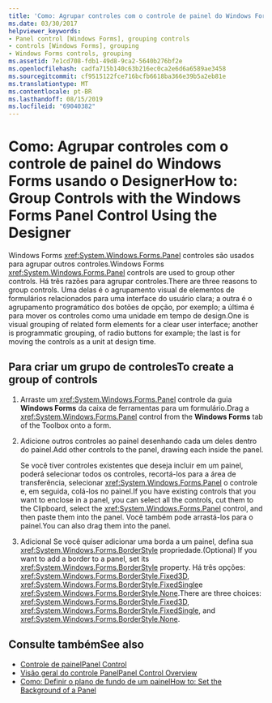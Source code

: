 ```yaml
---
title: 'Como: Agrupar controles com o controle de painel do Windows Forms usando o Designer'
ms.date: 03/30/2017
helpviewer_keywords:
- Panel control [Windows Forms], grouping controls
- controls [Windows Forms], grouping
- Windows Forms controls, grouping
ms.assetid: 7e1cd708-fdb1-49d8-9ca2-5640b276bf2e
ms.openlocfilehash: cadfa715b140c63b216ec0ca2e6d6a6589ae3458
ms.sourcegitcommit: cf9515122fce716bcfb6618ba366e39b5a2eb81e
ms.translationtype: MT
ms.contentlocale: pt-BR
ms.lasthandoff: 08/15/2019
ms.locfileid: "69040382"
---
```

# <a name="how-to-group-controls-with-the-windows-forms-panel-control-using-the-designer"></a><span data-ttu-id="a8e28-102">Como: Agrupar controles com o controle de painel do Windows Forms usando o Designer</span><span class="sxs-lookup"><span data-stu-id="a8e28-102">How to: Group Controls with the Windows Forms Panel Control Using the Designer</span></span>
<span data-ttu-id="a8e28-103">Windows Forms <xref:System.Windows.Forms.Panel> controles são usados para agrupar outros controles.</span><span class="sxs-lookup"><span data-stu-id="a8e28-103">Windows Forms <xref:System.Windows.Forms.Panel> controls are used to group other controls.</span></span> <span data-ttu-id="a8e28-104">Há três razões para agrupar controles.</span><span class="sxs-lookup"><span data-stu-id="a8e28-104">There are three reasons to group controls.</span></span> <span data-ttu-id="a8e28-105">Uma delas é o agrupamento visual de elementos de formulários relacionados para uma interface do usuário clara; a outra é o agrupamento programático dos botões de opção, por exemplo; a última é para mover os controles como uma unidade em tempo de design.</span><span class="sxs-lookup"><span data-stu-id="a8e28-105">One is visual grouping of related form elements for a clear user interface; another is programmatic grouping, of radio buttons for example; the last is for moving the controls as a unit at design time.</span></span>

## <a name="to-create-a-group-of-controls"></a><span data-ttu-id="a8e28-106">Para criar um grupo de controles</span><span class="sxs-lookup"><span data-stu-id="a8e28-106">To create a group of controls</span></span>

1. <span data-ttu-id="a8e28-107">Arraste um <xref:System.Windows.Forms.Panel> controle da guia **Windows Forms** da caixa de ferramentas para um formulário.</span><span class="sxs-lookup"><span data-stu-id="a8e28-107">Drag a <xref:System.Windows.Forms.Panel> control from the **Windows Forms** tab of the Toolbox onto a form.</span></span>

2. <span data-ttu-id="a8e28-108">Adicione outros controles ao painel desenhando cada um deles dentro do painel.</span><span class="sxs-lookup"><span data-stu-id="a8e28-108">Add other controls to the panel, drawing each inside the panel.</span></span>

     <span data-ttu-id="a8e28-109">Se você tiver controles existentes que deseja incluir em um painel, poderá selecionar todos os controles, recortá-los para a área de transferência, selecionar <xref:System.Windows.Forms.Panel> o controle e, em seguida, colá-los no painel.</span><span class="sxs-lookup"><span data-stu-id="a8e28-109">If you have existing controls that you want to enclose in a panel, you can select all the controls, cut them to the Clipboard, select the <xref:System.Windows.Forms.Panel> control, and then paste them into the panel.</span></span> <span data-ttu-id="a8e28-110">Você também pode arrastá-los para o painel.</span><span class="sxs-lookup"><span data-stu-id="a8e28-110">You can also drag them into the panel.</span></span>

3. <span data-ttu-id="a8e28-111">Adicional Se você quiser adicionar uma borda a um painel, defina sua <xref:System.Windows.Forms.BorderStyle> propriedade.</span><span class="sxs-lookup"><span data-stu-id="a8e28-111">(Optional) If you want to add a border to a panel, set its <xref:System.Windows.Forms.BorderStyle> property.</span></span> <span data-ttu-id="a8e28-112">Há três opções: <xref:System.Windows.Forms.BorderStyle.Fixed3D>, <xref:System.Windows.Forms.BorderStyle.FixedSingle>e <xref:System.Windows.Forms.BorderStyle.None>.</span><span class="sxs-lookup"><span data-stu-id="a8e28-112">There are three choices: <xref:System.Windows.Forms.BorderStyle.Fixed3D>, <xref:System.Windows.Forms.BorderStyle.FixedSingle>, and <xref:System.Windows.Forms.BorderStyle.None>.</span></span>

## <a name="see-also"></a><span data-ttu-id="a8e28-113">Consulte também</span><span class="sxs-lookup"><span data-stu-id="a8e28-113">See also</span></span>

- [<span data-ttu-id="a8e28-114">Controle de painel</span><span class="sxs-lookup"><span data-stu-id="a8e28-114">Panel Control</span></span>](panel-control-windows-forms.md)
- [<span data-ttu-id="a8e28-115">Visão geral do controle Panel</span><span class="sxs-lookup"><span data-stu-id="a8e28-115">Panel Control Overview</span></span>](panel-control-overview-windows-forms.md)
- [<span data-ttu-id="a8e28-116">Como: Definir o plano de fundo de um painel</span><span class="sxs-lookup"><span data-stu-id="a8e28-116">How to: Set the Background of a Panel</span></span>](how-to-set-the-background-of-a-windows-forms-panel.md)
